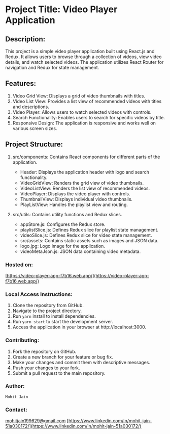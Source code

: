 # Project Title: Video Player Application

## Description:

This project is a simple video player application built using React.js and Redux. It allows users to browse through a collection of videos, view video details, and watch selected videos. The application utilizes React Router for navigation and Redux for state management.

## Features:

1. Video Grid View: Displays a grid of video thumbnails with titles.
2. Video List View: Provides a list view of recommended videos with titles and descriptions.
3. Video Player: Allows users to watch selected videos with controls.
4. Search Functionality: Enables users to search for specific videos by title.
5. Responsive Design: The application is responsive and works well on various screen sizes.

## Project Structure:

1. src/components: Contains React components for different parts of the application.
    * Header: Displays the application header with logo and search functionality.
    * VideoGridView: Renders the grid view of video thumbnails.
    * VideoListView: Renders the list view of recommended videos.
    * VideoPlayer: Displays the video player with controls.
    * ThumbnailView: Displays individual video thumbnails.
    * PlayListView: Handles the playlist view and routing.

2. src/utils: Contains utility functions and Redux slices.
    * appStore.js: Configures the Redux store.
    * playlistSlice.js: Defines Redux slice for playlist state management.
    * videoSlice.js: Defines Redux slice for video state management.
    * src/assets: Contains static assets such as images and JSON data.
    * logo.jpg: Logo image for the application.
    * videoMetaJson.js: JSON data containing video metadata.

### Hosted on:
[https://video-player-app-f7b16.web.app/](https://video-player-app-f7b16.web.app/)

### Local Access Instructions:

1. Clone the repository from GitHub.
2. Navigate to the project directory.
3. Run `yarn` install to install dependencies.
4. Run `yarn start` to start the development server.
5. Access the application in your browser at http://localhost:3000.

### Contributing:

1. Fork the repository on GitHub.
2. Create a new branch for your feature or bug fix.
3. Make your changes and commit them with descriptive messages.
4. Push your changes to your fork.
5. Submit a pull request to the main repository.

### Author:

`Mohit Jain`

### Contact:

[mohitjain199629@gmail.com](mohitjain199629@gmail.com)
[https://www.linkedin.com/in/mohit-jain-51a030172/](https://www.linkedin.com/in/mohit-jain-51a030172/)


